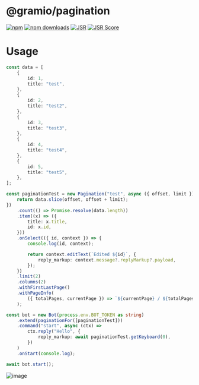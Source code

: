 # @gramio/pagination

[![npm](https://img.shields.io/npm/v/@gramio/pagination?logo=npm&style=flat&labelColor=000&color=3b82f6)](https://www.npmjs.org/package/@gramio/pagination)
[![npm downloads](https://img.shields.io/npm/dw/@gramio/pagination?logo=npm&style=flat&labelColor=000&color=3b82f6)](https://www.npmjs.org/package/@gramio/pagination)
[![JSR](https://jsr.io/badges/@gramio/pagination)](https://jsr.io/@gramio/pagination)
[![JSR Score](https://jsr.io/badges/@gramio/pagination/score)](https://jsr.io/@gramio/pagination)

# Usage

```ts
const data = [
    {
        id: 1,
        title: "test",
    },
    {
        id: 2,
        title: "test2",
    },
    {
        id: 3,
        title: "test3",
    },
    {
        id: 4,
        title: "test4",
    },
    {
        id: 5,
        title: "test5",
    },
];

const paginationTest = new Pagination("test", async ({ offset, limit }) => {
    return data.slice(offset, offset + limit);
})
    .count(() => Promise.resolve(data.length))
    .item((x) => ({
        title: x.title,
        id: x.id,
    }))
    .onSelect(({ id, context }) => {
        console.log(id, context);

        return context.editText(`Edited ${id}`, {
            reply_markup: context.message?.replyMarkup?.payload,
        });
    })
    .limit(2)
    .columns(2)
    .withFirstLastPage()
    .withPageInfo(
        ({ totalPages, currentPage }) => `${currentPage} / ${totalPages}`
    );

const bot = new Bot(process.env.BOT_TOKEN as string)
    .extend(paginationFor([paginationTest]))
    .command("start", async (ctx) =>
        ctx.reply("Hello", {
            reply_markup: await paginationTest.getKeyboard(0),
        })
    )
    .onStart(console.log);

await bot.start();
```

![image](./assets/image.png)
